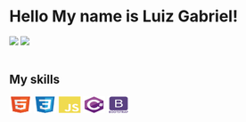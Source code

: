 <h1>Hello My name is Luiz Gabriel!</h1>


<div>
<img height="180em" src="https://github-readme-stats.vercel.app/api?username=liuizn&show_icons=true&theme=tokyonight">
<img height="180em" src="https://github-readme-stats.vercel.app/api/top-langs/?username=liuizn&layout=compact&langs_count=16&theme=tokyonight">
</div>
  
<div style="display: inline_block"><br>
    <h2>My skills </h2>
  <img align="center" alt="HTML" height="30" width="40" src="https://raw.githubusercontent.com/devicons/devicon/master/icons/html5/html5-original.svg">
  <img align="center" alt="CSS" height="30" width="40" src="https://raw.githubusercontent.com/devicons/devicon/master/icons/css3/css3-original.svg">
  <img align="center" alt="Js" height="30" width="40" src="https://raw.githubusercontent.com/devicons/devicon/master/icons/javascript/javascript-plain.svg">
  <img align="center" alt="Csharp" height="30" width="40" src="https://raw.githubusercontent.com/devicons/devicon/master/icons/csharp/csharp-original.svg">
  <img align="center" alt="bootstrap"height="30" width="40" src="https://raw.githubusercontent.com/devicons/devicon/master/icons/bootstrap/bootstrap-plain-wordmark.svg"/>
</div>
